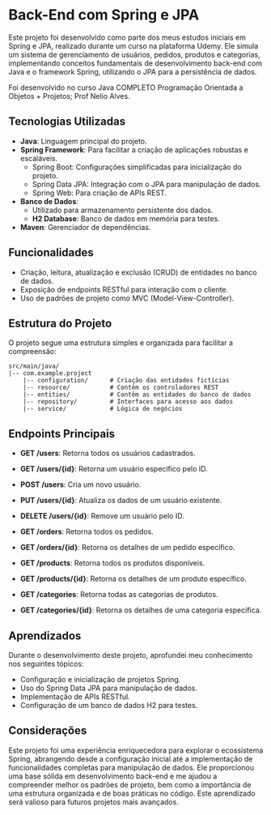 # Back-End com Spring e JPA

Este projeto foi desenvolvido como parte dos meus estudos iniciais em Spring e JPA, realizado durante um curso na plataforma Udemy. Ele simula um sistema de gerenciamento de usuários, pedidos, produtos e categorias, implementando conceitos fundamentais de desenvolvimento back-end com Java e o framework Spring, utilizando o JPA para a persistência de dados.

Foi desenvolvido no curso Java COMPLETO Programação Orientada a Objetos + Projetos; Prof Nelio Alves.

## Tecnologias Utilizadas

- **Java**: Linguagem principal do projeto.
- **Spring Framework**: Para facilitar a criação de aplicações robustas e escaláveis.
  - Spring Boot: Configurações simplificadas para inicialização do projeto.
  - Spring Data JPA: Integração com o JPA para manipulação de dados.
  - Spring Web: Para criação de APIs REST.
- **Banco de Dados**:
  - Utilizado para armazenamento persistente dos dados.
  - **H2 Database**: Banco de dados em memória para testes.
- **Maven**: Gerenciador de dependências.

## Funcionalidades

- Criação, leitura, atualização e exclusão (CRUD) de entidades no banco de dados.
- Exposição de endpoints RESTful para interação com o cliente.
- Uso de padrões de projeto como MVC (Model-View-Controller).

## Estrutura do Projeto

O projeto segue uma estrutura simples e organizada para facilitar a compreensão:

```
src/main/java/
|-- com.example.project
    |-- configuration/      # Criação das entidades fictícias
    |-- resource/           # Contêm os controladores REST
    |-- entities/           # Contêm as entidades do banco de dados
    |-- repository/         # Interfaces para acesso aos dados
    |-- service/            # Lógica de negócios
```

## Endpoints Principais

- **GET /users**: Retorna todos os usuários cadastrados.
- **GET /users/{id}**: Retorna um usuário específico pelo ID.
- **POST /users**: Cria um novo usuário.
- **PUT /users/{id}**: Atualiza os dados de um usuário existente.
- **DELETE /users/{id}**: Remove um usuário pelo ID.

- **GET /orders**: Retorna todos os pedidos.
- **GET /orders/{id}**: Retorna os detalhes de um pedido específico.

- **GET /products**: Retorna todos os produtos disponíveis.
- **GET /products/{id}**: Retorna os detalhes de um produto específico.

- **GET /categories**: Retorna todas as categorias de produtos.
- **GET /categories/{id}**: Retorna os detalhes de uma categoria específica.

## Aprendizados

Durante o desenvolvimento deste projeto, aprofundei meu conhecimento nos seguintes tópicos:

- Configuração e inicialização de projetos Spring.
- Uso do Spring Data JPA para manipulação de dados.
- Implementação de APIs RESTful.
- Configuração de um banco de dados H2 para testes.

## Considerações

Este projeto foi uma experiência enriquecedora para explorar o ecossistema Spring, abrangendo desde a configuração inicial até a implementação de funcionalidades completas para manipulação de dados. Ele proporcionou uma base sólida em desenvolvimento back-end e me ajudou a compreender melhor os padrões de projeto, bem como a importância de uma estrutura organizada e de boas práticas no código. Este aprendizado será valioso para futuros projetos mais avançados.
